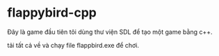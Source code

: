 # flappybird-cpp

Đây là game đầu tiên tôi dùng thư viện SDL để tạo một game bằng c++.

tải tất cả về và chạy file flappbird.exe để chơi.
